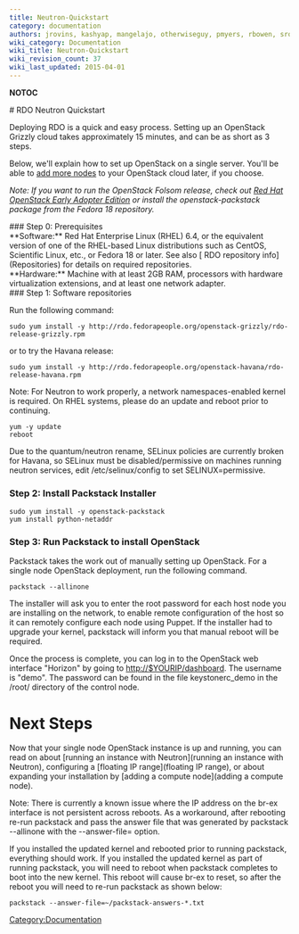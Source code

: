 ```yaml
---
title: Neutron-Quickstart
category: documentation
authors: jrovins, kashyap, mangelajo, otherwiseguy, pmyers, rbowen, sross
wiki_category: Documentation
wiki_title: Neutron-Quickstart
wiki_revision_count: 37
wiki_last_updated: 2015-04-01
---
```


__NOTOC__

<div class="bg-boxes bg-boxes-single">
<div class="row">
<div class="offset3 span8">
# RDO Neutron Quickstart

Deploying RDO is a quick and easy process. Setting up an OpenStack Grizzly cloud takes approximately 15 minutes, and can be as short as 3 steps.

Below, we'll explain how to set up OpenStack on a single server. You'll be able to [add more nodes](Adding_a_compute_node) to your OpenStack cloud later, if you choose.

*Note: If you want to run the OpenStack Folsom release, check out [Red Hat OpenStack Early Adopter Edition](//redhat.com/openstack) or install the openstack-packstack package from the Fedora 18 repository.*

</div>
</div>
<div class="row">
<div class="offset3 span8 pull-s">
### Step 0: Prerequisites

<div class="row">
<div class="span4">
**Software:** Red Hat Enterprise Linux (RHEL) 6.4, or the equivalent version of one of the RHEL-based Linux distributions such as CentOS, Scientific Linux, etc., or Fedora 18 or later. See also [ RDO repository info](Repositories) for details on required repositories.

</div>
<div class="span4">
**Hardware:** Machine with at least 2GB RAM, processors with hardware virtualization extensions, and at least one network adapter.

</div>
</div>
### Step 1: Software repositories

Run the following command:

    sudo yum install -y http://rdo.fedorapeople.org/openstack-grizzly/rdo-release-grizzly.rpm

or to try the Havana release:

    sudo yum install -y http://rdo.fedorapeople.org/openstack-havana/rdo-release-havana.rpm

Note: For Neutron to work properly, a network namespaces-enabled kernel is required. On RHEL systems, please do an update and reboot prior to continuing.

    yum -y update
    reboot

Due to the quantum/neutron rename, SELinux policies are currently broken for Havana, so SELinux must be disabled/permissive on machines running neutron services, edit /etc/selinux/config to set SELINUX=permissive.

### Step 2: Install Packstack Installer

    sudo yum install -y openstack-packstack
    yum install python-netaddr 

### Step 3: Run Packstack to install OpenStack

Packstack takes the work out of manually setting up OpenStack. For a single node OpenStack deployment, run the following command.

    packstack --allinone

The installer will ask you to enter the root password for each host node you are installing on the network, to enable remote configuration of the host so it can remotely configure each node using Puppet. If the installer had to upgrade your kernel, packstack will inform you that manual reboot will be required.

Once the process is complete, you can log in to the OpenStack web interface "Horizon" by going to <http://$YOURIP/dashboard>. The username is "demo". The password can be found in the file keystonerc_demo in the /root/ directory of the control node.

# Next Steps

Now that your single node OpenStack instance is up and running, you can read on about [running an instance with Neutron](running an instance with Neutron), configuring a [floating IP range](floating IP range), or about expanding your installation by [adding a compute node](adding a compute node).

Note: There is currently a known issue where the IP address on the br-ex interface is not persistent across reboots. As a workaround, after rebooting re-run packstack and pass the answer file that was generated by packstack --allinone with the --answer-file= option.

If you installed the updated kernel and rebooted prior to running packstack, everything should work. If you installed the updated kernel as part of running packstack, you will need to reboot when packstack completes to boot into the new kernel. This reboot will cause br-ex to reset, so after the reboot you will need to re-run packstack as shown below:

    packstack --answer-file=~/packstack-answers-*.txt

<Category:Documentation>
